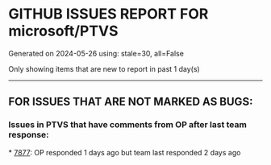 
# GITHUB ISSUES REPORT FOR microsoft/PTVS


Generated on 2024-05-26 using: stale=30, all=False


Only showing items that are new to report in past 1 day(s)


---

## FOR ISSUES THAT ARE NOT MARKED AS BUGS:


### Issues in PTVS that have comments from OP after last team response:


\* [7877](https://github.com/microsoft/PTVS/issues/7877 "The Quick Action icon for 'remove unused imports' only appear if the code is selected."): OP responded 1 days ago but team last responded 2 days ago
